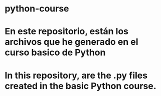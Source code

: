 # python-course

# En este repositorio, están los archivos que he generado en el curso basico de Python

# In this repository, are the .py files created in the basic Python course.
